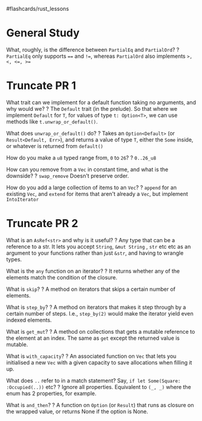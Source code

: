 #flashcards/rust_lessons

# General Study

What, roughly, is the difference between `PartialEq` and `PartialOrd`?
?
`PartialEq` only supports `==` and `!=`, whereas `PartialOrd` also implements `>, <, <=, >=`
<!--SR:!2023-02-07,8,238-->

# Truncate PR 1

What trait can we implement for a default function taking no arguments, and why would we?
?
The `Default` trait (in the prelude).
So that where we implement `Default` for `T`, for values of type `t: Option<T>`, we can use methods like `t.unwrap_or_default()`.
<!--SR:!2023-08-26,214,250-->

What does `unwrap_or_default()` do?
?
Takes an `Option<Default>` (or `Result<Default, Err>`), and returns a value of type `T`, either the `Some` inside, or whatever is returned from `default()`
<!--SR:!2023-03-09,44,230-->

How do you make a `u8` typed range from, `0` to `26`?
?
`0..26_u8`
<!--SR:!2023-09-23,242,250-->

How can you remove from a `Vec` in constant time, and what is the downside?
?
`swap_remove`
Doesn't preserve order.
<!--SR:!2023-03-15,50,230-->

How do you add a large collection of items to an `Vec`?
?
`append` for an existing `Vec`, and `extend` for items that aren't already a `Vec`, but implement `IntoIterator`
<!--SR:!2023-02-08,15,150-->


# Truncate PR 2


What is an `AsRef<str>` and why is it useful?
?
Any type that can be a reference to a str.
It lets you accept `String`, `&mut String` , `str` etc etc as an argument to your functions rather than just `&str`, and having to wrangle types.
<!--SR:!2023-03-11,103,250-->

What is the `any` function on an iterator?
?
It returns whether any of the elements match the condition of the closure.
<!--SR:!2023-02-23,91,250-->

What is `skip`?
?
A method on iterators that skips a certain number of elements.
<!--SR:!2023-02-24,91,250-->

What is `step_by`?
?
A method on iterators that makes it step through by a certain number of steps. I.e., `step_by(2)` would make the iterator yield even indexed elements.
<!--SR:!2023-02-22,90,250-->

What is `get_mut`?
?
A method on collections that gets a mutable reference to the element at an index. The same as `get` except the returned value is mutable.
<!--SR:!2023-03-24,108,250-->

What is `with_capacity`?
?
An associated function on `Vec` that lets you initialised a new `Vec` with a given capacity to save allocations when filling it up.
<!--SR:!2023-03-30,114,250-->

What does `..` refer to in a match statement? Say, `if let Some(Square: :Occupied(..))` etc?
?
Ignore all properties.
Equivalent to `(_, _)` where the enum has 2 properties, for example.
<!--SR:!2023-07-08,165,250-->

What is `and_then`?
?
A function on `Option` (or `Result`) that runs as closure on the wrapped value, or returns None if the option is None.
<!--SR:!2023-03-16,51,150-->